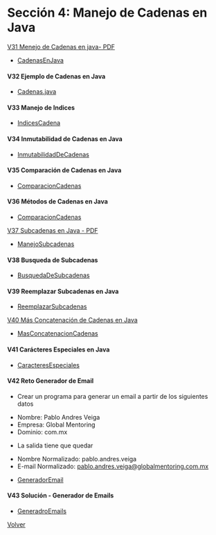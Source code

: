 # Sección 4: Manejo de Cadenas en Java

[V31 Menejo de Cadenas en java- PDF](V31_Manejo_de_Cadenas_en_Java/Docs/03-01-00-ManejoCadenas-UJ.pdf)
 * [CadenasEnJava](V31_Manejo_de_Cadenas_en_Java/src/CadenasEnJava.java)

#### V32 Ejemplo de Cadenas en Java
 * [Cadenas.java](V32_Ejemplo_de_Cadenas_en_Java/src/Cadenas.java)

#### V33 Manejo de Indices
 * [IndicesCadena](V33_Manejo_de_Indices_de_Cadenas/src/IndicesCadena.java)

#### V34 Inmutabilidad de Cadenas en Java
 * [InmutabilidadDeCadenas](V34_Inmutabilidad_de_Cadenas_en_Java/src/InmutabilidadDeCadenas.java)

#### V35 Comparación de Cadenas en Java
 * [ComparacionCadenas](V35_Comparacion_de_Cadenas_en_Java/src/ComparacionCadenas.java)

#### V36 Métodos de Cadenas en Java
 * [ComparacionCadenas](V36_Metodos_de_Cadenas_en_Java/src/MetodosCadena.java)

[V37 Subcadenas en Java - PDF](V37_Subcadenas_en_Java/Docs/03-07-00-Subcadenas-UJ.pdf)
 * [ManejoSubcadenas](V37_Subcadenas_en_Java/src/ManejoSubcadenas.java)

#### V38 Busqueda de Subcadenas
 * [BusquedaDeSubcadenas](V38_Busqueda_de_Subcadenas/src/BusquedaDeSubcadenas.java)

#### V39 Reemplazar Subcadenas en Java
 * [ReemplazarSubcadenas](V39_Reemplazar_Subcadenas_en_Java/src/ReemplazarSubcadenas.java)

[V40 Más Concatenación de Cadenas en Java](V40_Mas_Concatenacion_de_Cadenas_en_Java/Docs/03-10-00-MasConcatenacionCadenas-UJ.pdf)
 * [MasConcatenacionCadenas](V40_Mas_Concatenacion_de_Cadenas_en_Java/src/MasConcatenacionCadenas.java)

#### V41 Carácteres Especiales en Java
 * [CaracteresEspeciales](V41_Caracteres_Especiales_en_Java/src/CaracteresEspeciales.java)

#### V42 Reto Generador de Email
 * Crear un programa para generar un email a partir de los siguientes datos
  - Nombre: Pablo Andres Veiga
  - Empresa: Global Mentoring
  - Dominio: com.mx
  
 * La salida tiene que quedar
  - Nombre Normalizado: pablo.andres.veiga
  - E-mail Normalizado: pablo.andres.veiga@globalmentoring.com.mx
 * [GeneradorEmail](V42_Reto_Generador_de_Emails/src/GeneradorEmail)

#### V43 Solución - Generador de Emails
 * [GeneradroEmails](V43_Solucion_Generador_de_Emails/src/GeneradroEmails)

[Volver](../)